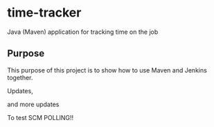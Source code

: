 # time-tracker
Java (Maven) application for tracking time on the job

## Purpose

This purpose of this project is to show how to use Maven and Jenkins together.

Updates, 

and more updates

To test SCM POLLING!!
